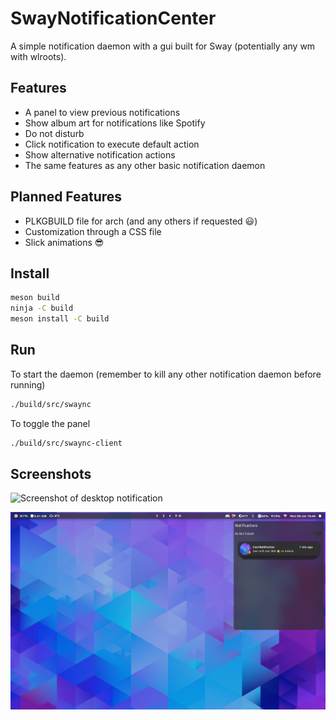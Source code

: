 # SwayNotificationCenter

A simple notification daemon with a gui built for Sway (potentially any wm with wlroots).

## Features

- A panel to view previous notifications
- Show album art for notifications like Spotify
- Do not disturb
- Click notification to execute default action
- Show alternative notification actions
- The same features as any other basic notification daemon

## Planned Features

- PLKGBUILD file for arch (and any others if requested 😃)
- Customization through a CSS file
- Slick animations 😎

## Install

```zsh
meson build
ninja -C build
meson install -C build
```

## Run

To start the daemon (remember to kill any other notification daemon before running)

```zsh
./build/src/swaync
```

To toggle the panel

```zsh
./build/src/swaync-client
```

## Screenshots

![Screenshot of desktop notification](./assets/desktop.png)

![Screenshot of panel](./assets/panel.png)
